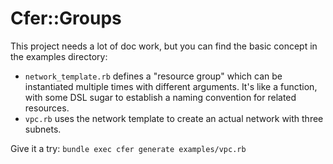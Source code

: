 # Cfer::Groups

This project needs a lot of doc work, but you can find the basic concept in the examples directory:

* `network_template.rb` defines a "resource group" which can be instantiated multiple times with different arguments. It's like a function, with some DSL sugar to establish a naming convention for related resources.
* `vpc.rb` uses the network template to create an actual network with three subnets.

Give it a try: `bundle exec cfer generate examples/vpc.rb`

